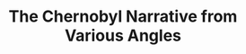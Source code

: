 ---
title:  "The Chernobyl Narrative from Various Angles"
category: ['arts']
excerpt: "This is an investigation on authorship and narrative construction."
description: "This project explores the question of how different narratives can be valuable, considering the contested truths of Chernobyl. This is an investigation on authorship and narrative construction. It considers the author’s background, author’s interaction with Chernobyl, and novel structure. "
header:
  overlay_image: /assets/images/lam.png
  teaser: assets/images/lam.png
contributors:
    - name: Gwendolyn Lam
      bio: "Gwendolyn is pursuing an environmental major with biology focus and a statistics minor. She is in the class of 2023 and unsure why she has decided on the statistics minor. You can probably find her in the gardens on campus (working on the grounds crew with a colorful hat) or in the Crum watching some birds."
embed:
  - type: arcgis
    id: f81a8de04c0e4c9bb1507fe1fa48366d
    url: "https://storymaps.arcgis.com/stories/f81a8de04c0e4c9bb1507fe1fa48366d"
---